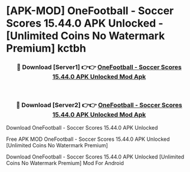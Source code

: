 # [APK-MOD] OneFootball - Soccer Scores 15.44.0 APK Unlocked - [Unlimited Coins No Watermark Premium] kctbh



<div align="center">
<h3>🔴 Download [Server1] 👉👉 <a href="https://momento.my/?title=OneFootball_-_Soccer_Scores_15.44.0_APK_Unlocked">OneFootball - Soccer Scores 15.44.0 APK Unlocked Mod Apk</a></h3><br>

<h3>🔴 Download [Server2] 👉👉 <a href="https://momento.my/?title=OneFootball_-_Soccer_Scores_15.44.0_APK_Unlocked">OneFootball - Soccer Scores 15.44.0 APK Unlocked Mod Apk</a></h3>
</div>



Download OneFootball - Soccer Scores 15.44.0 APK Unlocked 

Free APK MOD OneFootball - Soccer Scores 15.44.0 APK Unlocked [Unlimited Coins No Watermark Premium]

Download OneFootball - Soccer Scores 15.44.0 APK Unlocked [Unlimited Coins No Watermark Premium] Mod For Android
